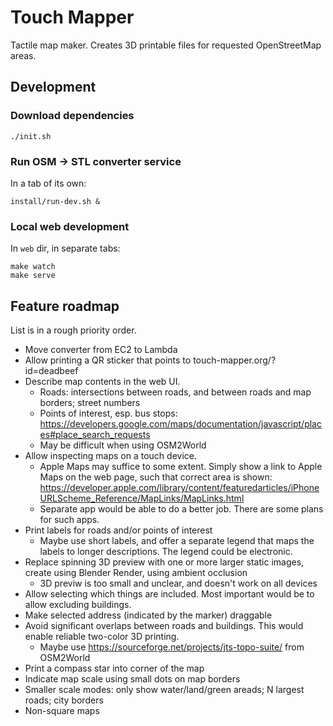 # Touch Mapper

Tactile map maker. Creates 3D printable files for requested OpenStreetMap areas.

## Development

### Download dependencies

    ./init.sh

### Run OSM -> STL converter service

In a tab of its own:

    install/run-dev.sh &

### Local web development

In `web` dir, in separate tabs:

    make watch
    make serve

## Feature roadmap

List is in a rough priority order.

- Move converter from EC2 to Lambda
- Allow printing a QR sticker that points to touch-mapper.org/?id=deadbeef
- Describe map contents in the web UI.
  - Roads: intersections between roads, and between roads and map borders; street numbers
  - Points of interest, esp. bus stops: https://developers.google.com/maps/documentation/javascript/places#place_search_requests
  - May be difficult when using OSM2World
- Allow inspecting maps on a touch device.
  - Apple Maps may suffice to some extent. Simply show a link to Apple Maps on the web page, such that correct area is shown: https://developer.apple.com/library/content/featuredarticles/iPhoneURLScheme_Reference/MapLinks/MapLinks.html
  - Separate app would be able to do a better job. There are some plans for such apps.
- Print labels for roads and/or points of interest
  - Maybe use short labels, and offer a separate legend that maps the labels to longer descriptions. The legend could be electronic.
- Replace spinning 3D preview with one or more larger static images, create using Blender Render, using ambient occlusion
  - 3D previw is too small and unclear, and doesn't work on all devices
- Allow selecting which things are included. Most important would be to allow excluding buildings.
- Make selected address (indicated by the marker) draggable
- Avoid significant overlaps between roads and buildings. This would enable reliable two-color 3D printing.
  - Maybe use https://sourceforge.net/projects/jts-topo-suite/ from OSM2World
- Print a compass star into corner of the map
- Indicate map scale using small dots on map borders
- Smaller scale modes: only show water/land/green areads; N largest roads; city borders
- Non-square maps
